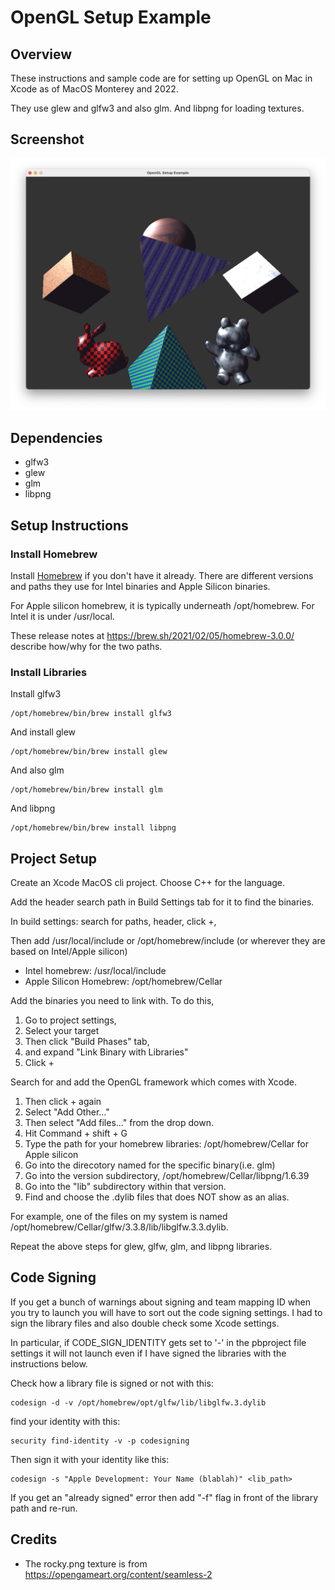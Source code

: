 #  OpenGL Setup Example

## Overview

These instructions and sample code are for setting up OpenGL on Mac in Xcode as of MacOS Monterey and 2022.

They use glew and glfw3 and also glm. And libpng for loading textures.


## Screenshot

![Screenshot](screenshot.png)

## Dependencies

- glfw3
- glew
- glm
- libpng

## Setup Instructions

### Install Homebrew
Install [Homebrew](https://brew.sh/) if you don't have it already.
There are different versions and paths they use for Intel binaries and Apple Silicon binaries.

For Apple silicon homebrew, it is typically underneath /opt/homebrew. For Intel it is under /usr/local.


These release notes at https://brew.sh/2021/02/05/homebrew-3.0.0/ describe how/why for the two paths.

### Install Libraries

Install glfw3

    /opt/homebrew/bin/brew install glfw3
    
And install glew

    /opt/homebrew/bin/brew install glew

And also glm 

    /opt/homebrew/bin/brew install glm

And libpng

    /opt/homebrew/bin/brew install libpng

## Project Setup

Create an Xcode MacOS cli project. Choose C++ for the language.

Add the header search path in Build Settings tab for it to find the binaries.

In build settings: search for paths, header, click +, 

Then add /usr/local/include or /opt/homebrew/include (or wherever they are based on Intel/Apple silicon)

- Intel homebrew: /usr/local/include
- Apple Silicon Homebrew: /opt/homebrew/Cellar


Add the binaries you need to link with.
To do this, 

1. Go to project settings, 
2. Select your target
3. Then click "Build  Phases" tab, 
4. and expand "Link Binary with Libraries"
5. Click +

Search for and add the OpenGL framework which comes with Xcode.

1. Then click + again
2. Select "Add Other..." 
3. Then select "Add files..." from the drop down.
4. Hit Command + shift + G
5. Type the path for your homebrew libraries: /opt/homebrew/Cellar for Apple silicon
6. Go into the direcotory named for the specific binary(i.e. glm)
7. Go into the version subdirectory, /opt/homebrew/Cellar/libpng/1.6.39
8. Go into the "lib" subdirectory within that version.
9. Find and choose the .dylib files that does NOT show as an alias.

For example, one of the files on my system is named /opt/homebrew/Cellar/glfw/3.3.8/lib/libglfw.3.3.dylib.

Repeat the above steps for glew, glfw, glm, and libpng libraries.

## Code Signing

If you get a bunch of warnings about signing and team mapping ID when you try to launch
you will have to sort out the code signing settings.
I had to sign the library files and also double check some Xcode settings.

In particular, if CODE_SIGN_IDENTITY gets set to '-' in the pbproject file settings it 
will not launch even if I have signed the libraries with the instructions below.

Check how a library file is signed or not with this:

    codesign -d -v /opt/homebrew/opt/glfw/lib/libglfw.3.dylib

find your identity with this:

    security find-identity -v -p codesigning

Then sign it with your identity like this:

    codesign -s "Apple Development: Your Name (blablah)" <lib_path>

If you get an "already signed" error then add "-f" flag in front of the library path and re-run.



## Credits


- The rocky.png texture is from https://opengameart.org/content/seamless-2

